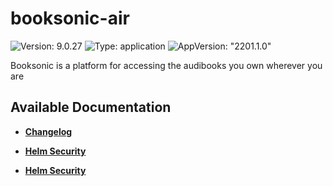 # booksonic-air

![Version: 9.0.27](https://img.shields.io/badge/Version-9.0.27-informational?style=flat-square) ![Type: application](https://img.shields.io/badge/Type-application-informational?style=flat-square) ![AppVersion: "2201.1.0"](https://img.shields.io/badge/AppVersion-"2201.1.0"-informational?style=flat-square)

Booksonic is a platform for accessing the audibooks you own wherever you are

## Available Documentation

- [**Changelog**](CHANGELOG)

- [**Helm Security**](container-security)

- [**Helm Security**](helm-security)

